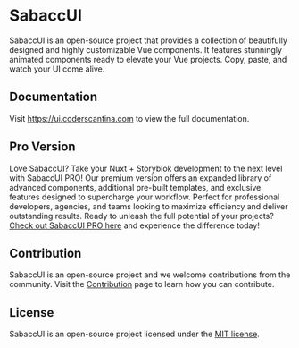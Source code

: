 # SabaccUI

SabaccUI is an open-source project that provides a collection of beautifully designed and highly customizable Vue components. It features stunningly animated components ready to elevate your Vue projects. Copy, paste, and watch your UI come alive.

## Documentation

Visit https://ui.coderscantina.com to view the full documentation.

## Pro Version

Love SabaccUI? Take your Nuxt + Storyblok development to the next level with SabaccUI PRO! Our premium version offers an expanded library of advanced components, additional pre-built templates, and exclusive features designed to supercharge your workflow. Perfect for professional developers, agencies, and teams looking to maximize efficiency and deliver outstanding results. Ready to unleash the full potential of your projects? [Check out SabaccUI PRO here](https://www.sabaccui.com) and experience the difference today!

## Contribution

SabaccUI is an open-source project and we welcome contributions from the community. Visit the [Contribution](https://ui.coderscantina.com/docs/contribution) page to learn how you can contribute.

## License

SabaccUI is an open-source project licensed under the [MIT license](https://github.com/coderscantina/ui/blob/main/LICENSE.md).
